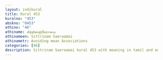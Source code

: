```yaml
---
layout: indikural
title: Kural 453
kuralno: "453"
abskno: "0453"
athino: "46"
athiname: சிற்றினஞ்சேராமை
athinameen: Sittrinam Saeraamai
athinametr: Avoiding mean Associations
categories: [46]
description: Sittrinam Saeraamai kural 453 with meaning in tamil and english 
---
```


